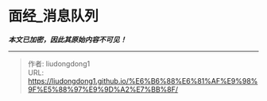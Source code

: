 # 面经_消息队列

***本文已加密，因此其原始内容不可见！***

---

> 作者: liudongdong1  
> URL: https://liudongdong1.github.io/%E6%B6%88%E6%81%AF%E9%98%9F%E5%88%97%E9%9D%A2%E7%BB%8F/  

